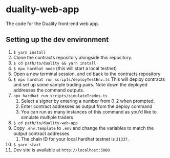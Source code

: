 # duality-web-app

The code for the Duality front-end web app.

## Setting up the dev environment

1. `$ yarn install`
2. Clone the contracts repository alongside this repository. 
3. `$ cd path/to/duality && yarn install`
4. `$ npx hardhat node` (this will start a local testnet)
5. Open a new terminal session, and cd back to the contracts repository
6. `$ npx hardhat run scripts/deployTestEnv.ts` This will deploy contracts and set up some sample trading pairs. Note down the deployed addresses the command outputs.
7. `npx hardhat run scripts/simulateTrades.ts`
   1. Select a signer by entering a number from 0-2 when prompted.
   2. Enter contract addresses as output from the deploy command
   3. You can run as many instances of this command as you'd like to simulate multiple traders
8. `$ cd path/to/duality-web-app`
9. Copy `.env.template` to `.env` and change the variables to match the output contract addresses
   1. The chain ID for your local hardhat testnet is `31337`.
10. `$ yarn start` 
11. Dev site is available at `http://localhost:3000`